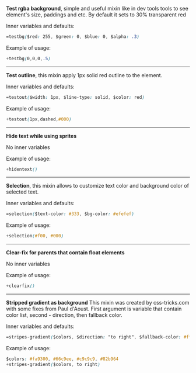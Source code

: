 **Test rgba background**, simple and useful mixin like in dev tools tools to see element's size, paddings and etc. By default it sets to 30% transparent red

Inner variables and defaults:
```css
=testbg($red: 255, $green: 0, $blue: 0, $alpha: .3)
```
Example of usage: 
```css
+testbg(0,0,0,.5)
```
---
**Test outline**, this mixin apply 1px solid red outline to the element.

Inner variables and defaults: 
```css
=testout($width: 1px, $line-type: solid, $color: red)
```
Example of usage: 
```css
+testout(1px,dashed,#000)
```
---
**Hide text while using sprites**

No inner variables

Example of usage: 
```css
+hidentext()
```
---
**Selection**, this mixin allows to customize text color and background color of selected text.

Inner variables and defaults: 
```css
=selection($text-color: #333, $bg-color: #efefef)
```
Example of usage: 
```css
+selection(#f00, #000)
```
---
**Clear-fix for parents that contain float elements**

No inner variables

Example of usage: 
```css
+clearfix()
```
---
**Stripped gradient as background** This mixin was created by css-tricks.com with some fixes from Paul d'Aoust. First argument is variable that contain color list, second - direction, then fallback color.

Inner variables and defaults: 
```css
=stripes-gradient($colors, $direction: "to right", $fallback-color: #fff)
```
Example of usage:
```css
$colors: #fa9300, #66c9ee, #c9c9c9, #82b964
+stripes-gradient($colors, to right)
```